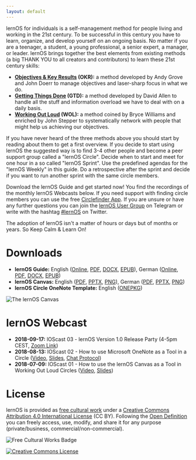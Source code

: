 ```yaml
---
layout: default
---
```


lernOS for individuals is a self-management method for people living and working in the 21st century. To be successful in this century you have to learn, organize, and develop yourself on an ongoing basis. No matter if you are a teenager, a student, a young professional, a senior expert, a manager, or leader. lernOS brings together the best elements from existing methods (a big THANK YOU to all creators and contributors) to learn these 21st century skills:

* **[Objectives & Key Results](https://en.wikipedia.org/wiki/OKR) (OKR):** a method developed by Andy Grove and John Doerr to manage objectives and laser-sharp focus in what we do.
* **[Getting Things Done](https://gettingthingsdone.com) (GTD):** a method developed by David Allen to handle all the stuff and information overload we have to deal with on a daily basis.
* **[Working Out Loud](https://workingoutloud.com) (WOL):** a method coined by Bryce Williams and enriched by John Stepper to systematically network with people that might help us achieving our objectives.

If you have never heard of the three methods above you should start by reading about them to get a first overview. If you decide to start using lernOS the suggested way is to find 3-4 other people and become a peer support group called a "lernOS Circle". Decide when to start and meet for one hour in a so called "lernOS Sprint". Use the predefined agendas for the "lernOS Weekly" in this guide. Do a retrospective after the sprint and decide if you want to run another sprint with the same circle members.

Download the lernOS Guide and get started now! You find the recordings of the monthly lernOS Webcasts below. If you need support with finding circle members you can use the free [Circlefinder App](http://circlefinder.app/). If you are unsure or have any further questions you can join the [lernOS User Group](https://t.me/lernos) on Telegram or write with the hashtag [#lernOS](https://twitter.com/search?q=%23lernOS) on Twitter.

The adoption of lernOS isn't a matter of hours or days but of months or years. So Keep Calm & Learn On!

# Downloads
* **lernOS Guide:** English ([Online](https://github.com/simondueckert/lernos/blob/master/lernOS%20Guide/en/lernOS-Guide-en.md), [PDF](https://github.com/simondueckert/lernos/raw/master/lernOS%20Guide/en/lernOS-Guide-en.pdf), [DOCX](https://github.com/simondueckert/lernos/raw/master/lernOS%20Guide/en/lernOS-Guide-en.docx), [EPUB](https://github.com/simondueckert/lernos/raw/master/lernOS%20Guide/en/lernOS-Guide-en.epub)), German ([Online](https://github.com/simondueckert/lernos/blob/master/lernOS%20Guide/de/lernOS-Guide-de.md), [PDF](https://github.com/simondueckert/lernos/raw/master/lernOS%20Guide/de/lernOS-Guide-de.pdf), [DOCX](https://github.com/simondueckert/lernos/raw/master/lernOS%20Guide/de/lernOS-Guide-de.docx), [EPUB](https://github.com/simondueckert/lernos/raw/master/lernOS%20Guide/de/lernOS-Guide-de.epub))
* **lernOS Canvas:** English ([PDF](https://github.com/simondueckert/lernos/raw/master/lernOS%20Canvas/lernOS-Canvas-en.pdf), [PPTX](https://github.com/simondueckert/lernos/raw/master/lernOS%20Canvas/lernOS-Canvas-en.pptx), [PNG](https://raw.githubusercontent.com/simondueckert/lernos/master/lernOS%20Canvas/lernOS-Canvas-en.png)), German ([PDF](https://github.com/simondueckert/lernos/raw/master/lernOS%20Canvas/lernOS-Canvas-de.pdf), [PPTX](https://github.com/simondueckert/lernos/raw/master/lernOS%20Canvas/lernOS-Canvas-de.pptx), [PNG](https://raw.githubusercontent.com/simondueckert/lernos/master/lernOS%20Canvas/lernOS-Canvas-de.png))
* **lernOS Circle OneNote Template:** English ([ONEPKG](https://github.com/simondueckert/lernos/raw/master/lernOS%20Templates/lernOS-Circle-Template.onepkg))

![The lernOS Canvas](https://raw.githubusercontent.com/simondueckert/lernos/master/lernOS%20Canvas/lernOS-Canvas-en.png)

# lernOS Webcast
* **2018-09-17:** lOScast 03 - lernOS Version 1.0 Release Party (4-5pm CEST, [Zoom Link](https://zoom.us/j/889519925))
* **2018-08-13:** lOScast 02 - How to use Microsoft OneNote as a Tool in a Circle ([Video](https://www.youtube.com/watch?v=C4bpt4EJKFs), [Slides](https://media.cogneon.de/index.php/s/o7pyN23fmjXniLO/download), [Chat Protocol](https://media.cogneon.de/index.php/s/iUSvkhlDJc0MOkU/download))
* **2018-07-09:** lOScast 01 - How to use the lernOS Canvas as a Tool in Working Out Loud Circles ([Video](https://www.youtube.com/watch?v=7a1Vq7ism5Y), [Slides](https://media.cogneon.de/index.php/s/j2CZijvAJm1t1so/download))

# License
lernOS is provided as [free cultural work](https://creativecommons.org/share-your-work/public-domain/freeworks/) under a [Creative Commons Attribution 4.0 International License](https://creativecommons.org/licenses/by/4.0/) (CC BY). Following the [Open Definition](https://opendefinition.org/) you can freely access, use, modify, and share it for any purpose (private/business, commercial/non-commercial).

![Free Cultural Works Badge](https://upload.wikimedia.org/wikipedia/commons/thumb/b/b7/Approved-for-free-cultural-works.svg/240px-Approved-for-free-cultural-works.svg.png)

<a rel="license" href="http://creativecommons.org/licenses/by/4.0/" target="_blank"><img alt="Creative Commons License" style="border-width:0" src="https://i.creativecommons.org/l/by/4.0/88x31.png" /></a>

